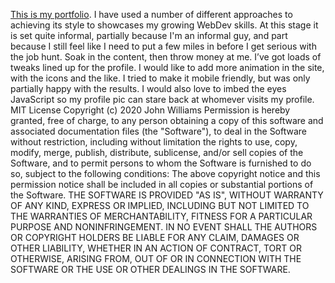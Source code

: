 <a href= "https://sean-mongey.github.io/">This is my portfolio</a>. I have used a number of different approaches to achieving its style to showcases my growing WebDev skills. At this stage it is set quite informal, partially because I'm an informal guy, and part because I still feel like I need to put a few miles in before I get serious with the job hunt.
Soak in the content, then throw money at me.
I’ve got loads of tweaks lined up for the profile. I would like to add more animation in the site, with the icons and the like. I tried to make it mobile friendly, but was only partially happy with the results. I would also love to imbed the eyes JavaScript so my profile pic can stare back at whomever visits my profile.
MIT License
Copyright (c) 2020 John Williams
Permission is hereby granted, free of charge, to any person obtaining a copy of this software and associated documentation files (the "Software"), to deal in the Software without restriction, including without limitation the rights to use, copy, modify, merge, publish, distribute, sublicense, and/or sell copies of the Software, and to permit persons to whom the Software is furnished to do so, subject to the following conditions:
The above copyright notice and this permission notice shall be included in all copies or substantial portions of the Software.
THE SOFTWARE IS PROVIDED "AS IS", WITHOUT WARRANTY OF ANY KIND, EXPRESS OR IMPLIED, INCLUDING BUT NOT LIMITED TO THE WARRANTIES OF MERCHANTABILITY, FITNESS FOR A PARTICULAR PURPOSE AND NONINFRINGEMENT. IN NO EVENT SHALL THE AUTHORS OR COPYRIGHT HOLDERS BE LIABLE FOR ANY CLAIM, DAMAGES OR OTHER LIABILITY, WHETHER IN AN ACTION OF CONTRACT, TORT OR OTHERWISE, ARISING FROM, OUT OF OR IN CONNECTION WITH THE SOFTWARE OR THE USE OR OTHER DEALINGS IN THE SOFTWARE.
